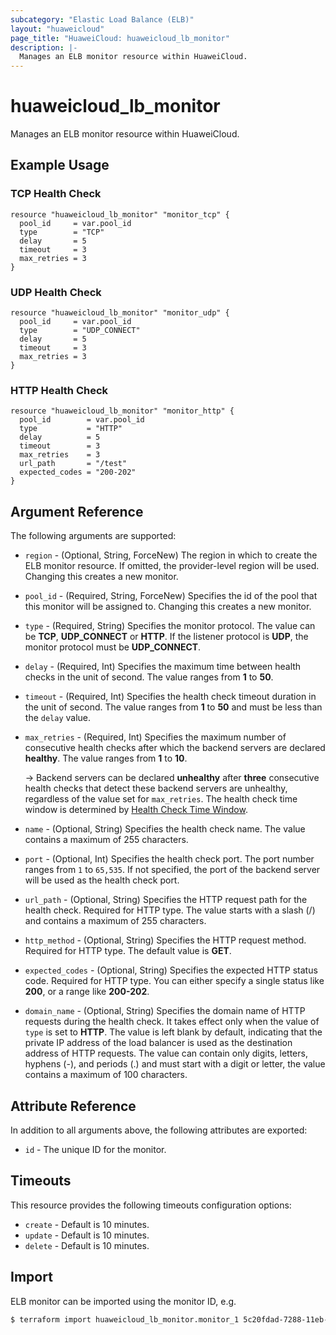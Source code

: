 ```yaml
---
subcategory: "Elastic Load Balance (ELB)"
layout: "huaweicloud"
page_title: "HuaweiCloud: huaweicloud_lb_monitor"
description: |-
  Manages an ELB monitor resource within HuaweiCloud.
---
```


# huaweicloud_lb_monitor

Manages an ELB monitor resource within HuaweiCloud.

## Example Usage

### TCP Health Check

```hcl
resource "huaweicloud_lb_monitor" "monitor_tcp" {
  pool_id     = var.pool_id
  type        = "TCP"
  delay       = 5
  timeout     = 3
  max_retries = 3
}
```

### UDP Health Check

```hcl
resource "huaweicloud_lb_monitor" "monitor_udp" {
  pool_id     = var.pool_id
  type        = "UDP_CONNECT"
  delay       = 5
  timeout     = 3
  max_retries = 3
}
```

### HTTP Health Check

```hcl
resource "huaweicloud_lb_monitor" "monitor_http" {
  pool_id        = var.pool_id
  type           = "HTTP"
  delay          = 5
  timeout        = 3
  max_retries    = 3
  url_path       = "/test"
  expected_codes = "200-202"
}
```

## Argument Reference

The following arguments are supported:

* `region` - (Optional, String, ForceNew) The region in which to create the ELB monitor resource. If omitted, the
  provider-level region will be used. Changing this creates a new monitor.

* `pool_id` - (Required, String, ForceNew) Specifies the id of the pool that this monitor will be assigned to. Changing
  this creates a new monitor.

* `type` - (Required, String) Specifies the monitor protocol.
  The value can be **TCP**, **UDP_CONNECT** or **HTTP**.
  If the listener protocol is **UDP**, the monitor protocol must be **UDP_CONNECT**.

* `delay` - (Required, Int) Specifies the maximum time between health checks in the unit of second. The value ranges
  from **1** to **50**.

* `timeout` - (Required, Int) Specifies the health check timeout duration in the unit of second.
  The value ranges from **1** to **50** and must be less than the `delay` value.

* `max_retries` - (Required, Int) Specifies the maximum number of consecutive health checks after which the backend
  servers are declared **healthy**. The value ranges from **1** to **10**.

  -> Backend servers can be declared **unhealthy** after **three** consecutive health checks that detect these backend
  servers are unhealthy, regardless of the value set for `max_retries`. The health check time window is determined
  by [Health Check Time Window](https://support.huaweicloud.com/intl/en-us/usermanual-elb/elb_ug_hc_0001.html#section4).

* `name` - (Optional, String) Specifies the health check name. The value contains a maximum of 255 characters.

* `port` - (Optional, Int) Specifies the health check port. The port number ranges from `1` to `65,535`. If not specified,
  the port of the backend server will be used as the health check port.

* `url_path` - (Optional, String) Specifies the HTTP request path for the health check. Required for HTTP type.
  The value starts with a slash (/) and contains a maximum of 255 characters.

* `http_method` - (Optional, String) Specifies the HTTP request method. Required for HTTP type.
  The default value is **GET**.

* `expected_codes` - (Optional, String) Specifies the expected HTTP status code. Required for HTTP type.
  You can either specify a single status like **200**, or a range like **200-202**.

* `domain_name` - (Optional, String) Specifies the domain name of HTTP requests during the health check. It takes effect
  only when the value of `type` is set to **HTTP**. The value is left blank by default, indicating that the private IP
  address of the load balancer is used as the destination address of HTTP requests. The value can contain only digits,
  letters, hyphens (-), and periods (.) and must start with a digit or letter, the value contains a maximum of 100 characters.

## Attribute Reference

In addition to all arguments above, the following attributes are exported:

* `id` - The unique ID for the monitor.

## Timeouts

This resource provides the following timeouts configuration options:

* `create` - Default is 10 minutes.
* `update` - Default is 10 minutes.
* `delete` - Default is 10 minutes.

## Import

ELB monitor can be imported using the monitor ID, e.g.

```bash
$ terraform import huaweicloud_lb_monitor.monitor_1 5c20fdad-7288-11eb-b817-0255ac10158b
```
